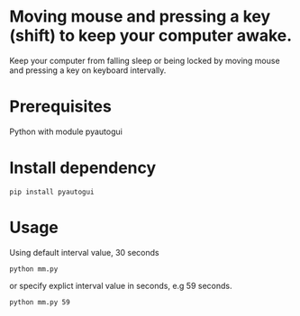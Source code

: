 # Moving mouse and pressing a key (shift) to keep your computer awake.
Keep your computer from falling sleep or being locked by moving mouse and pressing a key on keyboard intervally.

# Prerequisites
Python
with module
pyautogui

# Install dependency
```
pip install pyautogui
```

# Usage
Using default interval value, 30 seconds
```
python mm.py
```

or specify explict interval value in seconds, e.g 59 seconds.
```
python mm.py 59
```
